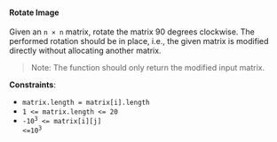 #### Rotate Image

Given an `n × n` matrix, rotate the matrix 90 degrees clockwise. The performed
rotation should be in place, i.e., the given matrix is modified directly
without allocating another matrix.

> Note: The function should only return the modified input matrix.

**Constraints**:

- `matrix.length = matrix[i].length`
- `1 <= matrix.length <= 20`
- <code>-10<sup>3</sup> <= matrix[i][j] <=10<sup>3</sup></code>
